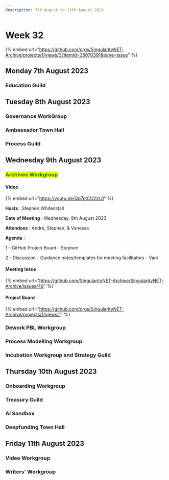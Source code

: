 ```yaml
---
description: 7th August to 13th August 2023
---
```


# Week 32

{% embed url="https://github.com/orgs/SingularityNET-Archive/projects/1/views/3?itemId=35070391&pane=issue" %}

## Monday 7th August 2023 <a href="#docs-internal-guid-565643b2-7fff-f227-7377-f80e405da06c" id="docs-internal-guid-565643b2-7fff-f227-7377-f80e405da06c"></a>

### Education Guild

## Tuesday 8th August 2023

### Governance WorkGroup

### Ambassador Town Hall

### Process Guild

## Wednesday 9th August 2023

### <mark style="color:green;">Archives Workgroup</mark>

#### Video

{% embed url="https://youtu.be/Qp7plCU2zL0" %}

**Hosts** : Stephen Whitenstall&#x20;

**Date of Meeting** : Wednesday, 9th August 2023&#x20;

**Attendees** : Andre, Stephen, & Vanessa&#x20;

**Agenda** :&#x20;

1 - GitHub Project Board - Stephen&#x20;

2 - Discussion - Guidance notes/templates for meeting facilitators - Vani

#### Meeting Issue

{% embed url="https://github.com/SingularityNET-Archive/SingularityNET-Archive/issues/49" %}

#### Project Board

{% embed url="https://github.com/orgs/SingularityNET-Archive/projects/1/views/1" %}

### Dework PBL Workgroup

### Process Modelling Workgroup

### Incubation Workgroup and Strategy Guild

## Thursday 10th August 2023

### Onboarding Workgroup

### Treasury Guild

### AI Sandbox

### Deepfunding Town Hall

## Friday 11th August 2023

### Video Workgroup

### Writers' Workgroup
